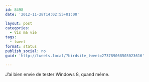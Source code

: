 ```yaml
---
id: 8498
date: '2012-11-28T14:02:55+01:00'

layout: post
categories:
  - Vis ma vie
tags:
  - tweet
format: status
publish_social: no
guid: 'http://tweets.local/?birdsite_tweet=273789068503023616'

---
```


J’ai bien envie de tester Windows 8, quand même.